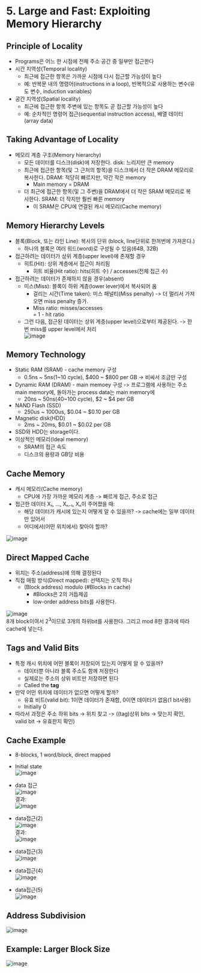 # 5. Large and Fast: Exploiting Memory Hierarchy
## Principle of Locality
- Programs은 어느 한 시점에 전체 주소 공간 중 일부만 접근한다
- 시간 지역성(Temporal locality)
  - 최근에 접근한 항목은 가까운 시점에 다시 접근할 가능성이 높다
  - 예: 반복문 내의 명령어(instructions in a loop), 반복적으로 사용하는 변수(유도 변수,  induction variables)
- 공간 지역성(Spatial locality)
  - 최근에 접근한 항목 주변에 있는 항목도 곧 접근할 가능성이 높다
  - 예: 순차적인 명령어 접근(sequential instruction access), 배열 데이터(array data)

## Taking Advantage of Locality
- 메모리 계층 구조(Memory hierarchy)
  - 모든 데이터를 디스크(disk)에 저장한다. disk: 느리지만 큰 memory
  - 최근에 접근한 항목(및 그 근처의 항목)을 디스크에서 더 작은 DRAM 메모리로 복사한다. DRAM: 적당히 빠르지만, 약간 작은 memory
    - Main memory = DRAM
  - 더 최근에 접근한 항목(및 그 주변)을 DRAM에서 더 작은 SRAM 메모리로 복사한다. SRAM: 더 작지만 훨씬 빠른 memory
    - 이 SRAM은 CPU에 연결된 캐시 메모리(Cache memory)
   
## Memory Hierarchy Levels
- 블록(Block, 또는 라인 Line): 복사의 단위 (block, line단위로 한꺼번에 가져온다.)
  - 하나의 블록은 여러 워드(word)로 구성될 수 있음(64B, 32B)
- 접근하려는 데이터가 상위 계층(upper level)에 존재할 경우
  - 히트(Hit): 상위 계층에서 접근이 처리됨
    - 히트 비율(Hit ratio): hits(히트 수) / accesses(전체 접근 수)
- 접근하려는 데이터가 존재하지 않을 경우(absent)
  - 미스(Miss): 블록이 하위 계층(lower lever)에서 복사되어 옴
    - 걸리는 시간(Time taken): 미스 패널티(Miss penalty) -> 더 멀리서 가져오면 miss penalty 증가.
    - Miss ratio: misses/accesses <br>
                = 1 - hit ratio
  - 그런 다음, 접근된 데이터는 상위 계층(upper level)으로부터 제공된다. -> 한번 miss를 upper level에서 처리 <br>
  ![image](https://github.com/user-attachments/assets/ce1a04f1-3d60-4e76-aa24-2992daa97c68)

 ## Memory Technology
- Static RAM (SRAM) - cache memory 구성
  - 0.5ns ~ 5ns(1~10 cycle), $400 ~ $800 per GB -> 비싸서 조금만 구성
- Dynamic RAM (DRAM) - main memoey 구성 -> 프로그램에 사용하는 주소 main memory에, 돌아가는 process data는 main memory에
  - 20ns ~ 50ns(40~100 cycle), $2 ~ $4 per GB
- NAND Flash (SSD)
  - 250us ~ 1000us, $0.04 ~ $0.10 per GB
- Magnetic disk(HDD)
  - 2ms ~ 20ms, $0.01 ~ $0.02 per GB
- SSD와 HDD는 storage이다.
- 이상적인 메모리(Ideal memory)
  - SRAM의 접근 속도
  - 디스크의 용량과 GB당 비용
    
 ##  Cache Memory
- 캐시 메모리(Cache memory)
  - CPU에 가장 가까운 메모리 계층 -> 빠르게 접근, 주소로 접근
- 접근한 데이터 X₁, ..., Xₙ₋₁, Xₙ이 주어졌을 때:
  - 해당 데이터가 캐시에 있는지 어떻게 알 수 있을까? -> cache에는 일부 데이터만 있어서
  - 어디에서(어떤 위치에서) 찾아야 할까? <br>

![image](https://github.com/user-attachments/assets/94a0f518-1cce-4384-ba1c-dc1862be2012)

## Direct Mapped Cache
- 위치는 주소(address)에 의해 결정된다
- 직접 매핑 방식(Direct mapped): 선택지는 오직 하나
  - (Block address) modulo (#Blocks in cache)
    - #Blocks은 2의 거듭제곱
    - low-order address bits를 사용한다. <br>

![image](https://github.com/user-attachments/assets/9a6cc1ab-9151-46d3-ba47-e8f9196eb0e6) <br>
8개 block이여서 $2^3$이므로 3개의 하위bit를 사용한다. 그리고 mod 8한 결과에 따라 cache에 넣는다.

## Tags and Valid Bits
- 특정 캐시 위치에 어떤 블록이 저장되어 있는지 어떻게 알 수 있을까?
  - 데이터뿐 아니라 블록 주소도 함께 저장한다
  - 실제로는 주소의 상위 비트만 저장하면 된다
  - Called the **tag**
- 만약 어떤 위치에 데이터가 없으면 어떻게 할까?
  - 유효 비트(valid bit): 1이면 데이터가 존재함, 0이면 데이터가 없음(1 bit사용)
  - Initially 0
- 따라서 과정은 주소 하위 bits -> 위치 찾고 -> ((tag)상위 bits -> 맞는지 확인, valid bit -> 유효한지 확인)

## Cache Example
- 8-blocks, 1 word/block, direct mapped
- Initial state <br>
  ![image](https://github.com/user-attachments/assets/451b9b3f-915a-47a0-91ef-a793e63a5e7c)
- data 접근<br>
  ![image](https://github.com/user-attachments/assets/29df8a8d-abfa-4a0c-9366-71383260d34e)<br>
  결과: <br>
  ![image](https://github.com/user-attachments/assets/f4db652d-3cec-4a45-8dc3-2c05f75f90dd)

- data접근(2)<br>
  ![image](https://github.com/user-attachments/assets/0eb03d2c-8e6d-4dfc-8e6e-1790502d7746)<br>
  결과: <br>
  ![image](https://github.com/user-attachments/assets/4a9ff25f-7d62-4824-a8eb-1f9e017ffccc)

- data접근(3)<br>
  ![image](https://github.com/user-attachments/assets/9c205a0e-ab9d-4d6a-9590-98ee8027c14d)

- data접근(4)<br>
  ![image](https://github.com/user-attachments/assets/8d369a88-3381-4de1-9232-f396a5a96251)

- data접근(5)<br>
  ![image](https://github.com/user-attachments/assets/498cfedb-418b-4850-b985-e1cf995e015c)

## Address Subdivision
![image](https://github.com/user-attachments/assets/fb7bcec8-fdb9-4764-8108-9d426857325a)

## Example: Larger Block Size
![image](https://github.com/user-attachments/assets/c8fec79f-bad2-495b-a478-9ffcc2df6cd8)



